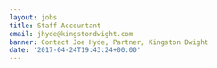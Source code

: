 ```yaml
---
layout: jobs
title: Staff Accountant
email: jhyde@kingstondwight.com
banner: Contact Joe Hyde, Partner, Kingston Dwight
date: '2017-04-24T19:43:24+00:00'
---
```

